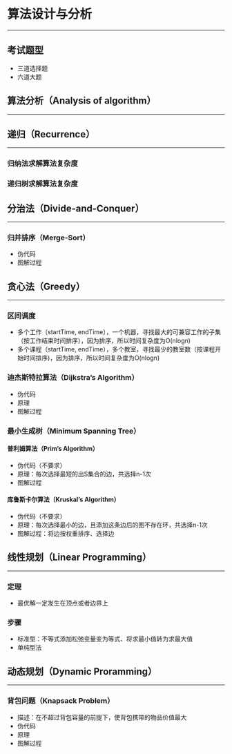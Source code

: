 # 算法设计与分析
---

## 考试题型
  - 三道选择题
  - 六道大题

## 算法分析（Analysis of algorithm）
---

## 递归（Recurrence）
---
### 归纳法求解算法复杂度
### 递归树求解算法复杂度

## 分治法（Divide-and-Conquer）
---
### 归并排序（Merge-Sort）
  - 伪代码
  - 图解过程

## 贪心法（Greedy）
---
### 区间调度
  - 多个工作（startTime, endTime），一个机器，寻找最大的可兼容工作的子集（按工作结束时间排序），因为排序，所以时间复杂度为O(nlogn)
  - 多个课程（startTime, endTime），多个教室，寻找最少的教室数（按课程开始时间排序)，因为排序，所以时间复杂度为O(nlogn)
### 迪杰斯特拉算法（Dijkstra’s Algorithm）
  - 伪代码
  - 原理
  - 图解过程
### 最小生成树（Minimum Spanning Tree）
#### 普利姆算法（Prim’s Algorithm）
  - 伪代码（不要求）
  - 原理：每次选择最短的出S集合的边，共选择n-1次
  - 图解过程
#### 库鲁斯卡尔算法（Kruskal’s Algorithm）
  - 伪代码（不要求）
  - 原理：每次选择最小的边，且添加这条边后的图不存在环，共选择n-1次
  - 图解过程：将边按权重排序、选择边

## 线性规划（Linear Programming）
---
### 定理
  - 最优解一定发生在顶点或者边界上
### 步骤
  - 标准型：不等式添加松弛变量变为等式、将求最小值转为求最大值
  - 单纯型法


## 动态规划（Dynamic Proramming）
---
### 背包问题（Knapsack Problem）
  - 描述：在不超过背包容量的前提下，使背包携带的物品价值最大
  - 伪代码
  - 原理
  - 图解过程













